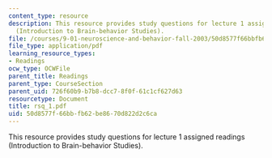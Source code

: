 ```yaml
---
content_type: resource
description: This resource provides study questions for lecture 1 assigned readings
  (Introduction to Brain-behavior Studies).
file: /courses/9-01-neuroscience-and-behavior-fall-2003/50d8577f66bbfb62be8670d822d2c6ca_rsq_1.pdf
file_type: application/pdf
learning_resource_types:
- Readings
ocw_type: OCWFile
parent_title: Readings
parent_type: CourseSection
parent_uid: 726f60b9-b7b8-dcc7-8f0f-61c1cf627d63
resourcetype: Document
title: rsq_1.pdf
uid: 50d8577f-66bb-fb62-be86-70d822d2c6ca
---
```

This resource provides study questions for lecture 1 assigned readings (Introduction to Brain-behavior Studies).

